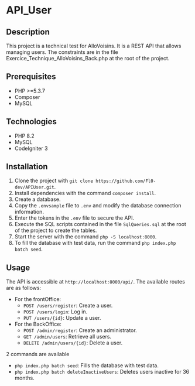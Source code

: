 # API_User

## Description
This project is a technical test for AlloVoisins. It is a REST API that allows managing users.
The constraints are in the file Exercice_Technique_AlloVoisins_Back.php at the root of the project.

## Prerequisites
- PHP >=5.3.7
- Composer
- MySQL

## Technologies
- PHP 8.2
- MySQL
- CodeIgniter 3

## Installation
1. Clone the project with `git clone https://github.com/Fl0-dev/APIUser.git`.
2. Install dependencies with the command `composer install`.
3. Create a database.
4. Copy the `.envsample` file to `.env` and modify the database connection information.
5. Enter the tokens in the `.env` file to secure the API.
6. Execute the SQL scripts contained in the file `SqlQueries.sql` at the root of the project to create the tables.
7. Start the server with the command `php -S localhost:8000`.
8. To fill the database with test data, run the command `php index.php batch seed`.

## Usage
The API is accessible at `http://localhost:8000/api/`. The available routes are as follows:
- For the frontOffice:
    - `POST /users/register`: Create a user.
    - `POST /users/login`: Log in.
    - `PUT /users/{id}`: Update a user.
- For the BackOffice:
    - `POST /admin/register`: Create an administrator.
    - `GET /admin/users`: Retrieve all users.
    - `DELETE /admin/users/{id}`: Delete a user.

2 commands are available
- `php index.php batch seed`: Fills the database with test data.
- `php index.php batch deleteInactiveUsers`: Deletes users inactive for 36 months.